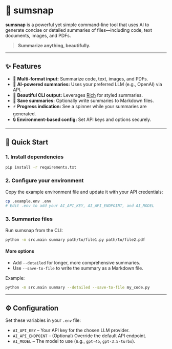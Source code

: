 # 📝 sumsnap

**sumsnap** is a powerful yet simple command-line tool that uses AI to generate concise or detailed summaries of files—including code, text documents, images, and PDFs.

> **Summarize anything, beautifully.**

---

## ✨ Features

- 📄 **Multi-format input:** Summarize code, text, images, and PDFs.
- 🧠 **AI-powered summaries:** Uses your preferred LLM (e.g., OpenAI) via API.
- 🎨 **Beautiful CLI output:** Leverages [Rich](https://github.com/Textualize/rich) for styled summaries.
- 💾 **Save summaries:** Optionally write summaries to Markdown files.
- ⚡ **Progress indication:** See a spinner while your summaries are generated.
- 🔒 **Environment-based config:** Set API keys and options securely.

---

## 🚀 Quick Start

### 1. Install dependencies

```bash
pip install -r requirements.txt
```

### 2. Configure your environment

Copy the example environment file and update it with your API credentials:

```bash
cp .example.env .env
# Edit .env to add your AI_API_KEY, AI_API_ENDPOINT, and AI_MODEL
```

### 3. Summarize files

Run sumsnap from the CLI:

```bash
python -m src.main summary path/to/file1.py path/to/file2.pdf
```

#### More options

- Add `--detailed` for longer, more comprehensive summaries.
- Use `--save-to-file` to write the summary as a Markdown file.

Example:

```bash
python -m src.main summary --detailed --save-to-file my_code.py
```

---

## ⚙️ Configuration

Set these variables in your `.env` file:

- `AI_API_KEY` – Your API key for the chosen LLM provider.
- `AI_API_ENDPOINT` – (Optional) Override the default API endpoint.
- `AI_MODEL` – The model to use (e.g., `gpt-4o`, `gpt-3.5-turbo`).

